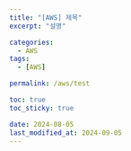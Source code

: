 ```yaml
---
title: "[AWS] 제목"
excerpt: "설명"

categories:
  - AWS
tags:
  - [AWS]

permalink: /aws/test

toc: true
toc_sticky: true

date: 2024-08-05
last_modified_at: 2024-09-05
---
```



